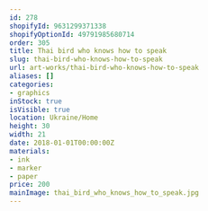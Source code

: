 ```yaml
---
id: 278
shopifyId: 9631299371338
shopifyOptionId: 49791985680714
order: 305
title: Thai bird who knows how to speak
slug: thai-bird-who-knows-how-to-speak
url: art-works/thai-bird-who-knows-how-to-speak
aliases: []
categories:
- graphics
inStock: true
isVisible: true
location: Ukraine/Home
height: 30
width: 21
date: 2018-01-01T00:00:00Z
materials:
- ink
- marker
- paper
price: 200
mainImage: thai_bird_who_knows_how_to_speak.jpg
---
```

